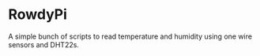 # RowdyPi

A simple bunch of scripts to read temperature and humidity using one wire sensors and DHT22s.

